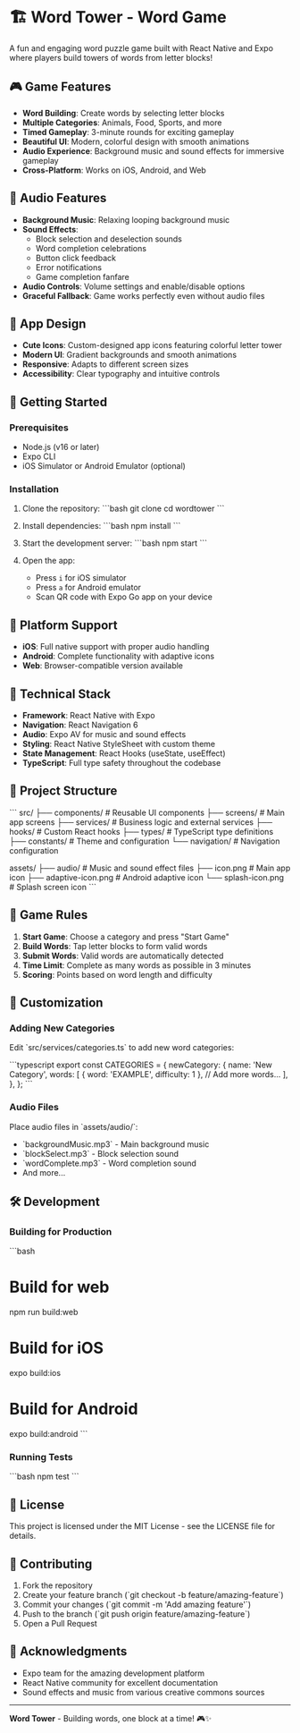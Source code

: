 # 🏗️ Word Tower - Word Game

A fun and engaging word puzzle game built with React Native and Expo where players build towers of words from letter blocks!

## 🎮 Game Features

- **Word Building**: Create words by selecting letter blocks
- **Multiple Categories**: Animals, Food, Sports, and more
- **Timed Gameplay**: 3-minute rounds for exciting gameplay
- **Beautiful UI**: Modern, colorful design with smooth animations
- **Audio Experience**: Background music and sound effects for immersive gameplay
- **Cross-Platform**: Works on iOS, Android, and Web

## 🎵 Audio Features

- **Background Music**: Relaxing looping background music
- **Sound Effects**: 
  - Block selection and deselection sounds
  - Word completion celebrations
  - Button click feedback
  - Error notifications
  - Game completion fanfare
- **Audio Controls**: Volume settings and enable/disable options
- **Graceful Fallback**: Game works perfectly even without audio files

## 🎨 App Design

- **Cute Icons**: Custom-designed app icons featuring colorful letter tower
- **Modern UI**: Gradient backgrounds and smooth animations
- **Responsive**: Adapts to different screen sizes
- **Accessibility**: Clear typography and intuitive controls

## 🚀 Getting Started

### Prerequisites

- Node.js (v16 or later)
- Expo CLI
- iOS Simulator or Android Emulator (optional)

### Installation

1. Clone the repository:
   \`\`\`bash
   git clone <repository-url>
   cd wordtower
   \`\`\`

2. Install dependencies:
   \`\`\`bash
   npm install
   \`\`\`

3. Start the development server:
   \`\`\`bash
   npm start
   \`\`\`

4. Open the app:
   - Press `i` for iOS simulator
   - Press `a` for Android emulator
   - Scan QR code with Expo Go app on your device

## 📱 Platform Support

- **iOS**: Full native support with proper audio handling
- **Android**: Complete functionality with adaptive icons
- **Web**: Browser-compatible version available

## 🔧 Technical Stack

- **Framework**: React Native with Expo
- **Navigation**: React Navigation 6
- **Audio**: Expo AV for music and sound effects
- **Styling**: React Native StyleSheet with custom theme
- **State Management**: React Hooks (useState, useEffect)
- **TypeScript**: Full type safety throughout the codebase

## 📂 Project Structure

\`\`\`
src/
├── components/          # Reusable UI components
├── screens/            # Main app screens
├── services/           # Business logic and external services
├── hooks/              # Custom React hooks
├── types/              # TypeScript type definitions
├── constants/          # Theme and configuration
└── navigation/         # Navigation configuration

assets/
├── audio/              # Music and sound effect files
├── icon.png           # Main app icon
├── adaptive-icon.png  # Android adaptive icon
└── splash-icon.png    # Splash screen icon
\`\`\`

## 🎯 Game Rules

1. **Start Game**: Choose a category and press "Start Game"
2. **Build Words**: Tap letter blocks to form valid words
3. **Submit Words**: Valid words are automatically detected
4. **Time Limit**: Complete as many words as possible in 3 minutes
5. **Scoring**: Points based on word length and difficulty

## 🎨 Customization

### Adding New Categories

Edit \`src/services/categories.ts\` to add new word categories:

\`\`\`typescript
export const CATEGORIES = {
  newCategory: {
    name: 'New Category',
    words: [
      { word: 'EXAMPLE', difficulty: 1 },
      // Add more words...
    ],
  },
};
\`\`\`

### Audio Files

Place audio files in \`assets/audio/\`:
- \`backgroundMusic.mp3\` - Main background music
- \`blockSelect.mp3\` - Block selection sound
- \`wordComplete.mp3\` - Word completion sound
- And more...

## 🛠️ Development

### Building for Production

\`\`\`bash
# Build for web
npm run build:web

# Build for iOS
expo build:ios

# Build for Android
expo build:android
\`\`\`

### Running Tests

\`\`\`bash
npm test
\`\`\`

## 📝 License

This project is licensed under the MIT License - see the LICENSE file for details.

## 🤝 Contributing

1. Fork the repository
2. Create your feature branch (\`git checkout -b feature/amazing-feature\`)
3. Commit your changes (\`git commit -m 'Add amazing feature'\`)
4. Push to the branch (\`git push origin feature/amazing-feature\`)
5. Open a Pull Request

## 🎉 Acknowledgments

- Expo team for the amazing development platform
- React Native community for excellent documentation
- Sound effects and music from various creative commons sources

---

**Word Tower** - Building words, one block at a time! 🎮✨
